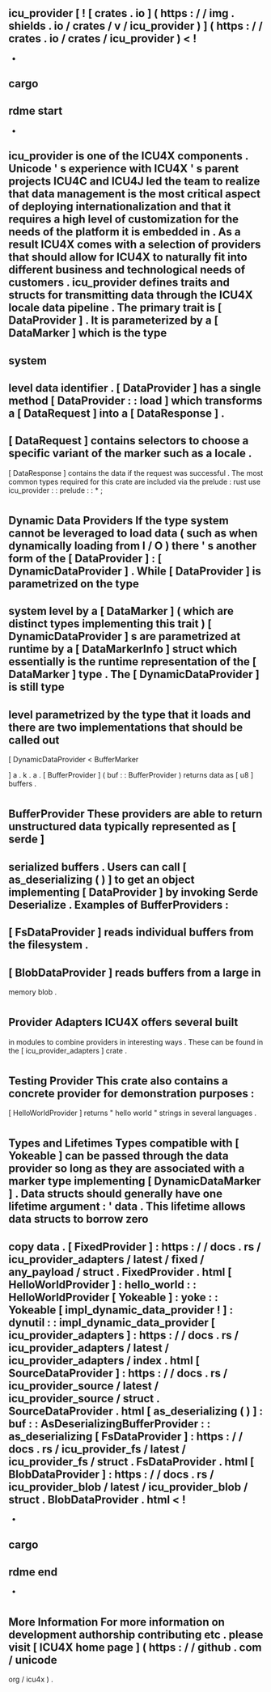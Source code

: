 #
icu_provider
[
!
[
crates
.
io
]
(
https
:
/
/
img
.
shields
.
io
/
crates
/
v
/
icu_provider
)
]
(
https
:
/
/
crates
.
io
/
crates
/
icu_provider
)
<
!
-
-
cargo
-
rdme
start
-
-
>
icu_provider
is
one
of
the
ICU4X
components
.
Unicode
'
s
experience
with
ICU4X
'
s
parent
projects
ICU4C
and
ICU4J
led
the
team
to
realize
that
data
management
is
the
most
critical
aspect
of
deploying
internationalization
and
that
it
requires
a
high
level
of
customization
for
the
needs
of
the
platform
it
is
embedded
in
.
As
a
result
ICU4X
comes
with
a
selection
of
providers
that
should
allow
for
ICU4X
to
naturally
fit
into
different
business
and
technological
needs
of
customers
.
icu_provider
defines
traits
and
structs
for
transmitting
data
through
the
ICU4X
locale
data
pipeline
.
The
primary
trait
is
[
DataProvider
]
.
It
is
parameterized
by
a
[
DataMarker
]
which
is
the
type
-
system
-
level
data
identifier
.
[
DataProvider
]
has
a
single
method
[
DataProvider
:
:
load
]
which
transforms
a
[
DataRequest
]
into
a
[
DataResponse
]
.
-
[
DataRequest
]
contains
selectors
to
choose
a
specific
variant
of
the
marker
such
as
a
locale
.
-
[
DataResponse
]
contains
the
data
if
the
request
was
successful
.
The
most
common
types
required
for
this
crate
are
included
via
the
prelude
:
rust
use
icu_provider
:
:
prelude
:
:
*
;
#
#
#
Dynamic
Data
Providers
If
the
type
system
cannot
be
leveraged
to
load
data
(
such
as
when
dynamically
loading
from
I
/
O
)
there
'
s
another
form
of
the
[
DataProvider
]
:
[
DynamicDataProvider
]
.
While
[
DataProvider
]
is
parametrized
on
the
type
-
system
level
by
a
[
DataMarker
]
(
which
are
distinct
types
implementing
this
trait
)
[
DynamicDataProvider
]
s
are
parametrized
at
runtime
by
a
[
DataMarkerInfo
]
struct
which
essentially
is
the
runtime
representation
of
the
[
DataMarker
]
type
.
The
[
DynamicDataProvider
]
is
still
type
-
level
parametrized
by
the
type
that
it
loads
and
there
are
two
implementations
that
should
be
called
out
-
[
DynamicDataProvider
<
BufferMarker
>
]
a
.
k
.
a
.
[
BufferProvider
]
(
buf
:
:
BufferProvider
)
returns
data
as
[
u8
]
buffers
.
#
#
#
#
BufferProvider
These
providers
are
able
to
return
unstructured
data
typically
represented
as
[
serde
]
-
serialized
buffers
.
Users
can
call
[
as_deserializing
(
)
]
to
get
an
object
implementing
[
DataProvider
]
by
invoking
Serde
Deserialize
.
Examples
of
BufferProviders
:
-
[
FsDataProvider
]
reads
individual
buffers
from
the
filesystem
.
-
[
BlobDataProvider
]
reads
buffers
from
a
large
in
-
memory
blob
.
#
#
#
Provider
Adapters
ICU4X
offers
several
built
-
in
modules
to
combine
providers
in
interesting
ways
.
These
can
be
found
in
the
[
icu_provider_adapters
]
crate
.
#
#
#
Testing
Provider
This
crate
also
contains
a
concrete
provider
for
demonstration
purposes
:
-
[
HelloWorldProvider
]
returns
"
hello
world
"
strings
in
several
languages
.
#
#
#
Types
and
Lifetimes
Types
compatible
with
[
Yokeable
]
can
be
passed
through
the
data
provider
so
long
as
they
are
associated
with
a
marker
type
implementing
[
DynamicDataMarker
]
.
Data
structs
should
generally
have
one
lifetime
argument
:
'
data
.
This
lifetime
allows
data
structs
to
borrow
zero
-
copy
data
.
[
FixedProvider
]
:
https
:
/
/
docs
.
rs
/
icu_provider_adapters
/
latest
/
fixed
/
any_payload
/
struct
.
FixedProvider
.
html
[
HelloWorldProvider
]
:
hello_world
:
:
HelloWorldProvider
[
Yokeable
]
:
yoke
:
:
Yokeable
[
impl_dynamic_data_provider
!
]
:
dynutil
:
:
impl_dynamic_data_provider
[
icu_provider_adapters
]
:
https
:
/
/
docs
.
rs
/
icu_provider_adapters
/
latest
/
icu_provider_adapters
/
index
.
html
[
SourceDataProvider
]
:
https
:
/
/
docs
.
rs
/
icu_provider_source
/
latest
/
icu_provider_source
/
struct
.
SourceDataProvider
.
html
[
as_deserializing
(
)
]
:
buf
:
:
AsDeserializingBufferProvider
:
:
as_deserializing
[
FsDataProvider
]
:
https
:
/
/
docs
.
rs
/
icu_provider_fs
/
latest
/
icu_provider_fs
/
struct
.
FsDataProvider
.
html
[
BlobDataProvider
]
:
https
:
/
/
docs
.
rs
/
icu_provider_blob
/
latest
/
icu_provider_blob
/
struct
.
BlobDataProvider
.
html
<
!
-
-
cargo
-
rdme
end
-
-
>
#
#
More
Information
For
more
information
on
development
authorship
contributing
etc
.
please
visit
[
ICU4X
home
page
]
(
https
:
/
/
github
.
com
/
unicode
-
org
/
icu4x
)
.
